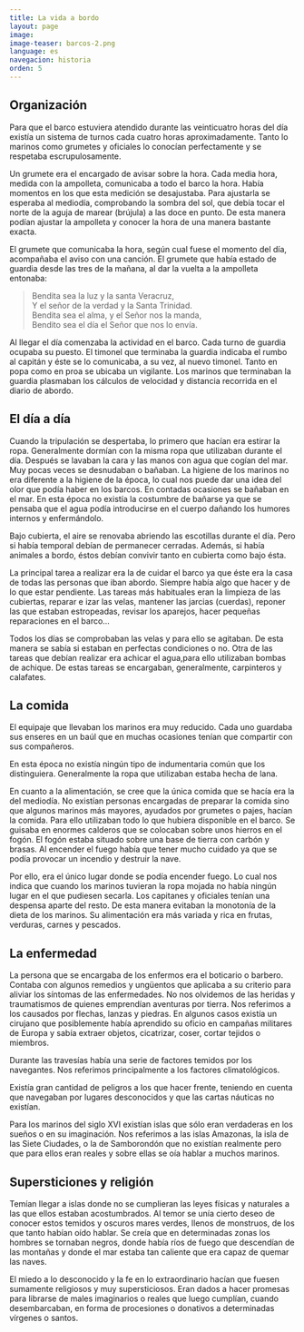 ```yaml
---
title: La vida a bordo
layout: page
image:
image-teaser: barcos-2.png
language: es
navegacion: historia
orden: 5
---
```

## Organización

Para que el barco estuviera atendido durante las veinticuatro horas del día existía un sistema de turnos cada cuatro horas aproximadamente. Tanto lo marinos como grumetes y oficiales lo conocían perfectamente y se respetaba escrupulosamente.

Un grumete era el encargado de avisar sobre la hora. Cada media hora, medida con la ampolleta, comunicaba a todo el barco la hora. Había momentos en los que esta medición se desajustaba. Para ajustarla se esperaba al mediodía, comprobando la sombra del sol, que debía tocar el norte de la aguja de marear (brújula) a las doce en punto. De esta manera podían ajustar la ampolleta y conocer la hora de una manera bastante exacta.

El grumete que comunicaba la hora, según cual fuese el momento del día, acompañaba el aviso con una canción. El grumete que había estado de guardia desde las tres de la mañana, al dar la vuelta a la ampolleta entonaba:


> Bendita sea la luz y la santa Veracruz,  
Y el señor de la verdad y la Santa Trinidad.  
Bendita sea el alma, y el Señor nos la manda,  
Bendito sea el día el Señor que nos lo envía.  

Al llegar el día comenzaba la actividad en el barco. Cada turno de guardia ocupaba su puesto. El timonel que terminaba la guardia indicaba el rumbo al capitán y éste se lo comunicaba, a su vez, al nuevo timonel. Tanto en popa como en proa se ubicaba un vigilante. Los marinos que terminaban la guardia plasmaban los cálculos de velocidad y distancia recorrida en el diario de abordo.

## El día a día

Cuando la tripulación se despertaba, lo primero que hacían era estirar la ropa. Generalmente dormían con la misma ropa que utilizaban durante el día. Después se lavaban la cara y las manos con agua que cogían del mar. Muy pocas veces se desnudaban o bañaban. La higiene de los marinos no era diferente a la higiene de la época, lo cual nos puede dar una idea del olor que podía haber en los barcos. En contadas ocasiones se bañaban en el mar. En esta época no existía la costumbre de bañarse ya que se pensaba que el agua podía introducirse en el cuerpo dañando los humores internos y enfermándolo.

Bajo cubierta, el aire se renovaba abriendo las escotillas durante el día. Pero si había temporal debían de permanecer cerradas. Además, si había animales a bordo, éstos debían convivir tanto en cubierta como bajo ésta.

La principal tarea a realizar era la de cuidar el barco ya que éste era la casa de todas las personas que iban abordo. Siempre había algo que hacer y de lo que estar pendiente. Las tareas más habituales eran la limpieza de las cubiertas, reparar e izar las velas, mantener las jarcias (cuerdas), reponer las que estaban estropeadas, revisar los aparejos, hacer pequeñas reparaciones en el barco…

Todos los días se comprobaban las velas y para ello se agitaban. De esta manera se sabía si estaban en perfectas condiciones o no. Otra de las tareas que debían realizar era achicar el agua,para ello utilizaban bombas de achique. De estas tareas se encargaban, generalmente, carpinteros y calafates.

## La comida

El equipaje que llevaban los marinos era muy reducido. Cada uno guardaba sus enseres en un baúl que en muchas ocasiones tenían que compartir con sus compañeros.

En esta época no existía ningún tipo de indumentaria común que los distinguiera. Generalmente la ropa que utilizaban estaba hecha de lana.

En cuanto a la alimentación, se cree que la única comida que se hacía era la del mediodía. No existían personas encargadas de preparar la comida sino que algunos marinos más mayores, ayudados por grumetes o pajes, hacían la comida. Para ello utilizaban todo lo que hubiera disponible en el barco. Se guisaba en enormes calderos que se colocaban sobre unos hierros en el fogón. El fogón estaba situado sobre una base de tierra con carbón y brasas. Al encender el fuego había que tener mucho cuidado ya que se podía provocar un incendio y destruir la nave.

Por ello, era el único lugar donde se podía encender fuego. Lo cual nos indica que cuando los marinos tuvieran la ropa mojada no había ningún lugar en el que pudiesen secarla. Los capitanes y oficiales tenían una despensa aparte del resto. De esta manera evitaban la monotonía de la dieta de los marinos. Su alimentación era más variada y rica en frutas, verduras, carnes y pescados.

## La enfermedad

La persona que se encargaba de los enfermos era el boticario o barbero. Contaba con algunos remedios y ungüentos que aplicaba a su criterio para aliviar los síntomas de las enfermedades. No nos olvidemos de las heridas y traumatismos de quienes emprendían aventuras por tierra. Nos referimos a los causados por flechas, lanzas y piedras. En algunos casos existía un cirujano que posiblemente había aprendido su oficio en campañas militares de Europa y sabía extraer objetos, cicatrizar, coser, cortar tejidos o miembros.

Durante las travesías había una serie de factores temidos por los navegantes. Nos referimos principalmente a los factores climatológicos.

Existía gran cantidad de peligros a los que hacer frente, teniendo en cuenta que navegaban por lugares desconocidos y que las cartas náuticas no existían.

Para los marinos del siglo XVI existían islas que sólo eran verdaderas en los sueños o en su imaginación. Nos referimos a las islas Amazonas, la isla de las Siete Ciudades, o la de Samborondón que no existían realmente pero que para ellos eran reales y sobre ellas se oía hablar a muchos marinos.

## Supersticiones y religión

Temían llegar a islas donde no se cumplieran las leyes físicas y naturales a las que ellos estaban acostumbrados. Al temor se unía cierto deseo de conocer estos temidos y oscuros mares verdes, llenos de monstruos, de los que tanto habían oído hablar. Se creía que en determinadas zonas los hombres se tornaban negros, donde había ríos de fuego que descendían de las montañas y donde el mar estaba tan caliente que era capaz de quemar las naves.

El miedo a lo desconocido y la fe en lo extraordinario hacían que fuesen sumamente religiosos y muy supersticiosos. Eran dados a hacer promesas para librarse de males imaginarios o reales que luego cumplían, cuando desembarcaban, en forma de procesiones o donativos a determinadas vírgenes o santos.
